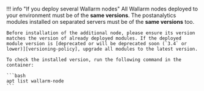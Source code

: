 !!! info "If you deploy several Wallarm nodes"
    All Wallarm nodes deployed to your environment must be of the **same versions**. The postanalytics modules installed on separated servers must be of the **same versions** too.

    Before installation of the additional node, please ensure its version matches the version of already deployed modules. If the deployed module version is [deprecated or will be deprecated soon (`3.4` or lower)][versioning-policy], upgrade all modules to the latest version.

    To check the installed version, run the following command in the container:

    ```bash
    apt list wallarm-node
    ```
